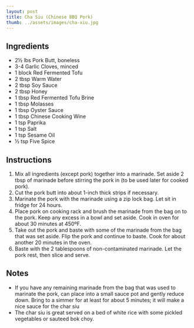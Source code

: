 ```yaml
---
layout: post
title: Cha Siu (Chinese BBQ Pork)
thumb: ../assets/images/cha-xiu.jpg
---
```


## Ingredients
- 2½ lbs Pork Butt, boneless
- 3-4 Garlic Cloves, minced
- 1 block Red Fermented Tofu
- 2 tbsp Warm Water
- 2 tbsp Soy Sauce
- 2 tbsp Honey
- 1 tbsp Red Fermented Tofu Brine
- 1 tbsp Molasses
- 1 tbsp Oyster Sauce
- 1 tbsp Chinese Cooking Wine
- 1 tsp Paprika
- 1 tsp Salt
- 1 tsp Sesame Oil
- ½ tsp Five Spice

## Instructions
1. Mix all ingredients (except pork) together into a marinade. Set aside 2 tbsp of marinade before stirring the pork in (to be used later for cooked pork).
2. Cut the pork butt into about 1-inch thick strips if necessary.
3. Marinate the pork with the marinade using a zip lock bag. Let sit in fridge for 24 hours.
4. Place pork on cooking rack and brush the marinade from the bag on to the pork. Keep any excess in a bowl and set aside. Cook in oven for about 30 minutes at 450ºF.
5. Take out the pork and baste with some of the marinade from the bag that was set aside. Flip the pork and continue to baste. Cook for about another 20 minutes in the oven.
6. Baste with the 2 tablespoons of non-contaminated marinade. Let the pork rest, then slice and serve.

## Notes
- If you have any remaining marinade from the bag that was used to marinate the pork, can place into a small sauce pot and gently reduce down. Bring to a simmer for at least for about 5 minutes; it will make a nice sauce for the char siu
- The char siu is great served on a bed of white rice with some pickled vegetables or sauteed bok choy.